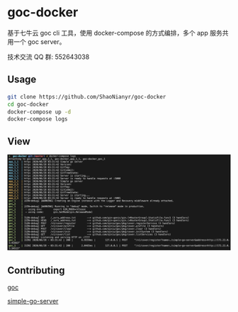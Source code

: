 # goc-docker

基于七牛云 goc cli 工具，使用 docker-compose 的方式编排，多个 app 服务共用一个 goc server。

技术交流 QQ 群: 552643038

## Usage

```bash
git clone https://github.com/ShaoNianyr/goc-docker
cd goc-docker
docker-compose up -d
docker-compose logs
```

## View

![goc](goc.png)

## Contributing

[goc](https://github.com/qiniu/goc)

[simple-go-server](https://github.com/enricofoltran/simple-go-server)
